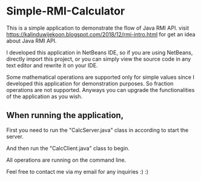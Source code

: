 # Simple-RMI-Calculator

This is a simple application to demonstrate the flow of Java RMI API.
visit https://kalinduwijekoon.blogspot.com/2018/12/rmi-intro.html for get an idea about Java RMI API.


I developed this application in NetBeans IDE, so if you are using NetBeans, directly import this project, 
or you can simply view the source code in any text editor and rewrite it on your IDE.

Some mathematical operations are supported only for simple values since I developed this application for demonstration purposes.
So fraction operations are not supported.
Anyways you can upgrade the functionalities of the application as you wish.


When running the application,
----------------------------
  First you need to run the "CalcServer.java" class in according to start the server.
  
  And then run the "CalcClient.java" class to begin.

All operations are running on the command line.


Feel free to contact me via my email for any inquiries :) :) 
